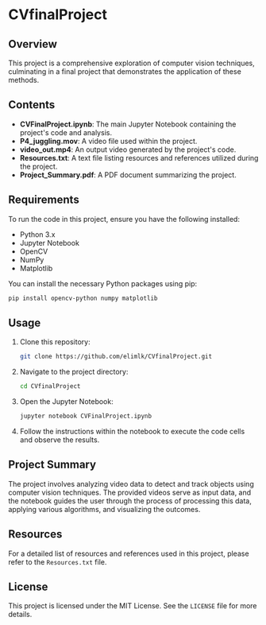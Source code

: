 # CVfinalProject

## Overview

This project is a comprehensive exploration of computer vision techniques, culminating in a final project that demonstrates the application of these methods.

## Contents

- **CVFinalProject.ipynb**: The main Jupyter Notebook containing the project's code and analysis.
- **P4_juggling.mov**: A video file used within the project.
- **video_out.mp4**: An output video generated by the project's code.
- **Resources.txt**: A text file listing resources and references utilized during the project.
- **Project_Summary.pdf**: A PDF document summarizing the project.

## Requirements

To run the code in this project, ensure you have the following installed:

- Python 3.x
- Jupyter Notebook
- OpenCV
- NumPy
- Matplotlib

You can install the necessary Python packages using pip:

```bash
pip install opencv-python numpy matplotlib
```

## Usage

1. Clone this repository:

   ```bash
   git clone https://github.com/elimlk/CVfinalProject.git
   ```

2. Navigate to the project directory:

   ```bash
   cd CVfinalProject
   ```

3. Open the Jupyter Notebook:

   ```bash
   jupyter notebook CVFinalProject.ipynb
   ```

4. Follow the instructions within the notebook to execute the code cells and observe the results.

## Project Summary

The project involves analyzing video data to detect and track objects using computer vision techniques. The provided videos serve as input data, and the notebook guides the user through the process of processing this data, applying various algorithms, and visualizing the outcomes.

## Resources

For a detailed list of resources and references used in this project, please refer to the `Resources.txt` file.

## License

This project is licensed under the MIT License. See the `LICENSE` file for more details.

